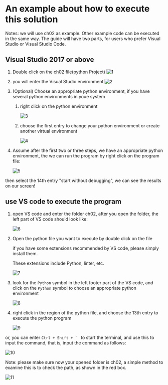 # An example about how to execute this solution

Notes: we will use ch02 as example. Other example code can be executed in the same way. The guide will have two parts, for users who prefer Visual Studio or Visual Studio Code.

## Visual Studio 2017 or above

1. Double click on the ch02 file(python Project)
![1](./Images/1.png)

2. you will enter the Visual Studio environment
![2](./Images/2.png)

3. (Optional) Choose an appropriate python environment, if you have several python environments in youe system
    1. right click on the python environment

        ![3](./Images/3.png)

    2. choose the first entry to change your python environment or create another virtual environment

        ![4](./Images/4.png)

4. Assume after the first two or three steps, we have an appropriate python environment, the we can run the program by right click on the program file:

    ![5](./Images/5.png)

then select the 14th entry "start without debugging", we can see the results on our screen!

## use VS code to execute the program

1. open VS code and enter the folder ch02, after you open the folder, the left part of VS code should look like:

    ![6](./Images/6.png)

2. Open the python file you want to execute by double click on the file

   if you have some extensions recommended by VS code, please simply install them.

   These extensions include Python, linter, etc.
  
   ![7](./Images/7.png)

3. look for the `Python` symbol in the left footer part of the VS code, and click on the `Python` symbol to choose an appropriate python environment

    ![8](./Images/8.png)

4. right click in the region of the python file, and choose the 13th entry to execute the python program

    ![9](./Images/9.png)

or, you can enter ```Ctrl + Shift + ` ``` to start the terminal, and use this to input the command, that is, input the command as follows:

![10](./Images/10.png)

Note: please make sure now your opened folder is ch02, a simple method to examine this is to check the path, as shown in the red box.

![11](./Images/11.png)
